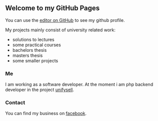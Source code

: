 ## Welcome to my GitHub Pages

You can use the [editor on GitHub](https://github.com/ThomasRueckert/) to see my github profile.

My projects mainly consist of university related work:

- solutions to lectures
- some practical courses
- bachelors thesis
- masters thesis
- some smaller projects

### Me

I am working as a software developer.
At the moment i am php backend developer in the project [unifysell](https://github.com/unifysell).

### Contact

You can find my business on [facebook](https://www.facebook.com/thomasrueckertsoftwareentwicklung).
